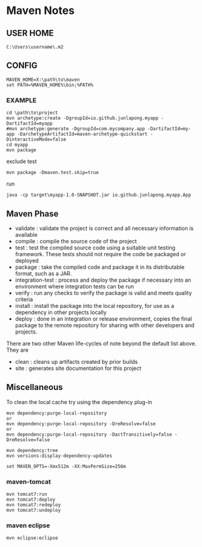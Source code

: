 # Maven Notes

## USER HOME
```
C:\Users\username\.m2
```

## CONFIG
```
MAVEN_HOME=X:\path\to\maven
set PATH=%MAVEN_HOME%\bin;%PATH%
```

### EXAMPLE
```
cd \path\to\project
mvn archetype:create -DgroupId=io.github.junlapong.myapp -DartifactId=myapp
#mvn archetype:generate -DgroupId=com.mycompany.app -DartifactId=my-app -DarchetypeArtifactId=maven-archetype-quickstart -DinteractiveMode=false
cd myapp
mvn package
```

exclude test
```
mvn package -Dmaven.test.skip=true
```

run
```
java -cp target\myapp-1.0-SNAPSHOT.jar io.github.junlapong.myapp.App
```

## Maven Phase
* validate : validate the project is correct and all necessary information is available
* compile  : compile the source code of the project
* test     : test the compiled source code using a suitable unit testing framework. These tests should not require the code be packaged or deployed
* package  : take the compiled code and package it in its distributable format, such as a JAR.
* integration-test : process and deploy the package if necessary into an environment where integration tests can be run
* verify   : run any checks to verify the package is valid and meets quality criteria
* install  : install the package into the local repository, for use as a dependency in other projects locally
* deploy   : done in an integration or release environment, copies the final package to the remote repository for sharing with other developers and projects.

There are two other Maven life-cycles of note beyond the default list above. They are
* clean : cleans up artifacts created by prior builds
* site  : generates site documentation for this project

## Miscellaneous
To clean the local cache try using the dependency plug-in
```
mvn dependency:purge-local-repository
or
mvn dependency:purge-local-repository -DreResolve=false
or
mvn dependency:purge-local-repository -DactTransitively=false -DreResolve=false

mvn dependency:tree
mvn versions:display-dependency-updates

set MAVEN_OPTS=-Xmx512m -XX:MaxPermSize=256m
```

### maven-tomcat
```
mvn tomcat7:run
mvn tomcat7:deploy
mvn tomcat7:redeploy
mvn tomcat7:undeploy
```
### maven eclipse
```
mvn eclipse:eclipse
```
